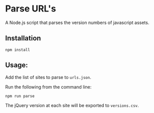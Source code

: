 
# Parse URL's

A Node.js script that parses the version numbers of javascript assets.

## Installation

```console
npm install
```

## Usage: 

Add the list of sites to parse to `urls.json`.

Run the following from the command line:

```console
npm run parse
```

The jQuery version at each site will be exported to `versions.csv`.
